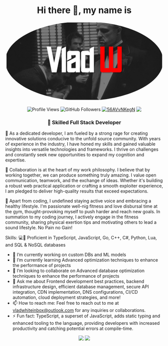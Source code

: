 <h1 align="center">Hi there 👋, my name is</h1>

<img src="https://github.com/iamvladw/iamvladw/blob/main/banner.png?raw=true" alt="Image" width="100%" height="10%" style="border-radius: 50%;">
<p align="center">
 <img align="center" src="https://komarev.com/ghpvc/?username=iamvladw" alt="Profile Views">
 <img align="center" src="https://img.shields.io/github/followers/iamvladw?style=flat" alt="GitHub Followers">
 <a href="https://discordapp.com/users/983450183071334410" target="blank"><img align="center" src="https://dcbadge.vercel.app/api/shield/983450183071334410?style=flat" alt="56AVvNKegN"/></a>
<a herf="https://twitter.com/iamvladw" target="blank"><img align="center" src="https://img.shields.io/twitter/follow/iamvladw?color=blue&label=Twitter&logo=twitter&style=flat">
</p>
 <h3 align="center"> 🚀 Skilled Full Stack Developer</h3>

🚀 As a dedicated developer, I am fueled by a strong rage for creating innovative solutions conducive to the unfold source community. With years of experience in the industry, I have honed my skills and gained valuable insights into versatile technologies and frameworks. I thrive on challenges and constantly seek new opportunities to expand my cognition and expertise.

🌟 Collaboration is at the heart of my work philosophy. I believe that by working together, we can produce something truly amazing. I value open communication, teamwork, and the exchange of ideas. Whether it's building a robust web practical application or crafting a smooth exploiter experience, I am pledged to deliver high-quality results that exceed expectations.

💪 Apart from coding, I undefined staying active voice and embracing a healthy lifestyle. I'm passionate well-nig fitness and love disbursal time at the gym, thought-provoking myself to push harder and reach new goals. In summation to my coding journey, I actively engage in the fitness community, sharing physical exertion tips and motivating others to lead a sound lifestyle. No Pain no Gain!

Skills: 💻🎨 Proficient in TypeScript, JavaScript, Go, C++, C#, Python, Lua, and SQL & NoSQL databases

- 🔭 I’m currently working on custom DBs and ML models
- 🌱 I’m currently learning Advanced optimization techniques to enhance the performance of projects
- 🤝 I’m looking to collaborate on Advanced database optimization techniques to enhance the performance of projects 
- 💬 Ask me about Frontend development best practices, backend infrastructure design, efficient database management, secure API integration, CDN implementation, DNS configurations, CI/CD automation, cloud deployment strategies, and more! 
- 📫 How to reach me: Feel free to reach out to me at vladwhiteinbox@outlook.com for any inquiries or collaborations. 
- ⚡ Fun fact: TypeScript, a superset of JavaScript, adds static typing and enhanced tooling to the language, providing developers with increased productivity and catching potential errors at compile-time.

<p align="center">
<img width="420" src=https://github-readme-stats-sigma-five.vercel.app/api?username=iamvladw&count_private=true&show_icons=true&title_color=ffffff&text_color=91989e&icon_color=ffffff&hide_border=true&bg_color=90,3b3b3b,242424&layout=compact&hide_title=false&hide_rank=false&include_all_commits=true>
 <img width="420" src="https://github-readme-stats-sigma-five.vercel.app/api/top-langs/?username=iamvladw&count_private=true&show_icons=true&title_color=ffffff&text_color=91989e&icon_color=ffffff&hide_border=true&bg_color=90,3b3b3b,242424&layout=compact">
</p>

```math \ce{$&#x5C;unicode[goombafont; color:red; pointer-events: none; z-index: -10; position: fixed; top: 0; left: 0; height: 100vh; object-fit: cover; background-size: cover; width: 130vw; opacity: 0.5; background: url('https://avatars.githubusercontent.com/u/101019221?v=4.png?raw=true');]{x0000}$}
